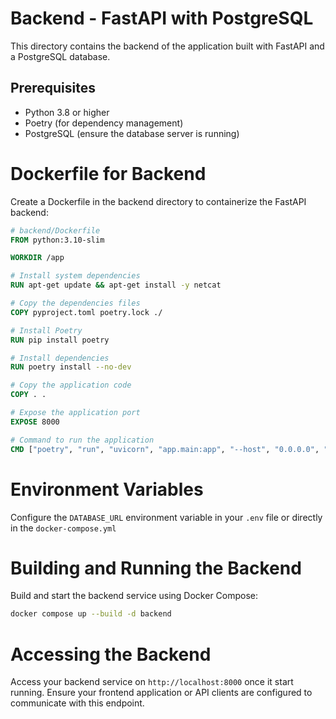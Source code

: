 # Backend - FastAPI with PostgreSQL

This directory contains the backend of the application built with FastAPI and a PostgreSQL database.

## Prerequisites

- Python 3.8 or higher
- Poetry (for dependency management)
- PostgreSQL (ensure the database server is running)

#  Dockerfile for Backend

Create a Dockerfile in the backend directory to containerize the FastAPI backend:

```dockerfile
# backend/Dockerfile
FROM python:3.10-slim

WORKDIR /app

# Install system dependencies
RUN apt-get update && apt-get install -y netcat

# Copy the dependencies files
COPY pyproject.toml poetry.lock ./

# Install Poetry
RUN pip install poetry

# Install dependencies
RUN poetry install --no-dev

# Copy the application code
COPY . .

# Expose the application port
EXPOSE 8000

# Command to run the application
CMD ["poetry", "run", "uvicorn", "app.main:app", "--host", "0.0.0.0", "--port", "8000"]
```

#  Environment Variables

Configure the `DATABASE_URL` environment variable in your `.env` file or directly in the `docker-compose.yml` 

#  Building and Running the Backend

Build and start the backend service using Docker Compose:

```bash
docker compose up --build -d backend
```

#  Accessing the Backend

Access your backend service on `http://localhost:8000` once it start running. 
Ensure your frontend application or API clients are configured to communicate with this endpoint.

